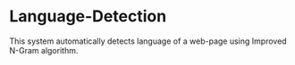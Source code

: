 # Language-Detection
This system automatically detects language of a web-page using Improved N-Gram algorithm.   
